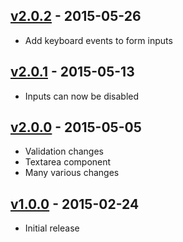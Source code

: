 ## [v2.0.2](https://github.com/synapsestudios/synapse-common/compare/v2.0.1...v2.0.2) - 2015-05-26
- Add keyboard events to form inputs

## [v2.0.1](https://github.com/synapsestudios/synapse-common/compare/v2.0.0...v2.0.1) - 2015-05-13
- Inputs can now be disabled

## [v2.0.0](https://github.com/synapsestudios/synapse-common/compare/v1.0.0...v2.0.0) - 2015-05-05
- Validation changes
- Textarea component
- Many various changes

## [v1.0.0](https://github.com/synapsestudios/synfrastructure/releases/tag/v1.0.0) - 2015-02-24
- Initial release
